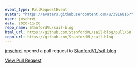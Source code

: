 ```yaml
---
event_type: PullRequestEvent
avatar: "https://avatars.githubusercontent.com/u/3916816?"
user: jmschrei
date: 2020-11-26
repo_name: StanfordVL/sail-blog
html_url: https://github.com/StanfordVL/sail-blog/pull/68
repo_url: https://github.com/StanfordVL/sail-blog
---
```


<a href='https://github.com/jmschrei' target='_blank'>jmschrei</a> opened a pull request to <a href='https://github.com/StanfordVL/sail-blog' target='_blank'>StanfordVL/sail-blog</a>

<a href='https://github.com/StanfordVL/sail-blog/pull/68' target='_blank'>View Pull Request</a>